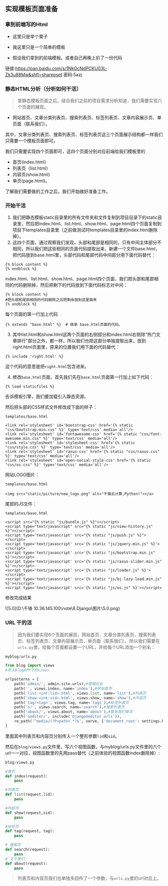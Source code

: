 ## 实现模板页面准备


### 拿到前端写的Html

- 这里只是举个栗子 

- 我这里只是一个简单的模板

- 假设我们拿到的前端模板。或者自己再晚上扒了一份代码


链接:https://pan.baidu.com/s/1NkOcNdPCKU03L-Zk3u88Mw&shfl=sharepset  密码:5azj


### 静态HTML分析（分析如何干活）


> 拿静态模板页面之后，结合我们之前的项目需求分析知道，我们需要实现六个页面的展现。

- 网站首页、文章分类列表页、搜索列表页、标签列表页、文章内容展示页、单页面（联系我们）。

其中，文章分类列表页、搜索列表页、标签列表页这三个页面展示结构都一样我们只需要一个模板页面即可。

我们只需要实现四个页面即可，这四个页面分别对应前端给我们模板里的

- 首页(index.html)
- 列表页（list.html）
- 内容页(show.html)
- 单页(page.html)。

了解我们需要做的工作之后，我们开始做好准备工作。

### 开始干活

1. 我们把静态模板static目录里的所有文件夹和文件复制到项目目录下的static目录里，然后把index.html、list.html、show.html、page.html四个页面复制到项目下templates目录里（之前做测试时templates目录里的index.html删除掉）。
2. 这四个页面，通过观察我们发现，头部和尾部是相同的，只有中间主体部分不相同，所以我们把这些相同的页面代码提取出来，新建一个文件base.html，把代码放到base.html里，头部代码和尾部代码中间部分用下面代码替代：

```django
{% block content %}
{% endblock %}
```
index.html、list.html、show.html、page.html四个页面，我们把头部和尾部相同的代码删除掉，然后把剩下的代码放到下面代码标志对中间：

```django
{% block content %} 
#把头部和尾部相同的代码删除之后把剩余放到这里面来
{% endblock %}
```
每个页面的第一行加上代码

```django
{% extends "base.html" %}  # 继承 base.html页面的代码。
```

3. 其中list.html和show.html这两个页面的右侧部分和index.html右侧除“热门文章排行"部分之外，都一样，所以我们也把这部分单独提取出来，放到right.html页面里，原来的位置我们用下面的代码替代：

```django
{% include 'right.html' %}
```

这个代码的意思是把`right.html`包含进来。

4. 修改`base.html`页面，首先我们先在`base.html`页面第一行加上如下代码：

```django
{% load staticfiles %}
```

告诉模板引擎，我们要加载引入静态资源。

然后把头部的CSS样式文件修改成下面的样子：

```django
templates/base.html

<link rel='stylesheet' id='bootstrap-css' href='{% static "css/bootstrap.min.css" %}' type='text/css' media='all'/>
<link rel='stylesheet' id='fontawesome-css' href='{% static "css/font-awesome.min.css" %}' type='text/css' media='all'/>
<link rel='stylesheet' id='stylesheet-css' href='{% static "css/style.css" %}' type='text/css' media='all'/>
<link rel='stylesheet' id='raxus-css' href='{% static "css/raxus.css" %}' type='text/css' media='all'/>
<link rel='stylesheet' id='open-social-style-css' href='{% static "css/os.css" %}' type='text/css' media='all'/>
```

网站LOGO图片：

```django
templates/base.html

<img src="static/picture/new_logo.png" alt="千锋云计算,Python!"></a>
```

尾部的JS文件：

```django
templates/base.html

<script src="{% static "js/bundle.js" %}"></script>
<script type="text/javascript" src="{% static "js/view-history.js" %}"></script>
<script type='text/javascript' src="{% static "js/push.js" %}"></script>
<script type='text/javascript' src='{% static "js/jquery.min.js" %}'></script>
<script type='text/javascript' src='{% static "js/bootstrap.min.js" %}'></script>
<script type='text/javascript' src='{% static "js/raxus-slider.min.js" %}'></script>
<script type='text/javascript' src='{% static "js/loader.js" %}'></script>
<script type='text/javascript' src='{% static "js/bj-lazy-load.min.js" %}'></script>
<script type='text/javascript' src='{% static "js/os.js" %}'></script>
```

修改完成结果

![5.0](D:\千锋             10.36.145.100\note\8.Django\图片\5.0.png)

### URL 干的活

> 因为我们要实现6个页面的展现，网站首页、文章分类列表页、搜索列表页、标签列表页、文章内容展示页、单页面（联系我们）。所以我们需要在`urls.py`里，给每个页面都设置一个URL，并给每个URL添加一个别名：

```python
myblog/urls.py

from blog import views
#导入blogAPP下的views

urlpatterns = [
    path('admin/', admin.site.urls),#管理后台
    path('', views.index, name='index'),#网站首页
    path('list-<int:lid>.html', views.list, name='list'),#列表页
    path('show-<int:sid>.html', views.show, name='show'),#内容页
    path('tag/<tag>', views.tag, name='tags'),#标签列表页
    path('s/', views.search, name='search'),#搜索列表页
    path('about/', views.about, name='about'),#联系我们单页
    path('ueditor/', include('DjangoUeditor.urls')),
    re_path('^media/(?P<path>.*)$', serve, {'document_root': settings.MEDIA_ROOT}),
]
```

里面其中列表页和内容页分别传入一个整形参数`lid`和`sid`。


然后在`blog/views.py`文件里，写六个视图函数，与myblog/urls.py文件里的六个url一一对应，视图函数里的先用pass替代（之前体验的视图函数index删除掉）:

```python
blog/views.py

#首页
def index(request):
    pass

#列表页
def list(request,lid):
    pass

#内容页
def show(request,sid):
    pass

#标签页
def tag(request, tag):
    pass

# 搜索页
def search(request):
    pass
# 关于我们
def about(request):
    pass
```

> 列表页和内容页我们也单独多回传了一个参数，与`urls.py`里的url对应上。